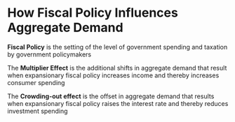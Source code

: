 # How Fiscal Policy Influences Aggregate Demand

**Fiscal Policy** is the setting of the level of government spending and taxation by government policymakers

The **Multiplier Effect** is the additional shifts in aggregate demand that result when expansionary fiscal policy increases income and thereby increases consumer spending

The **Crowding-out effect** is the offset in aggregate demand that results when expansionary fiscal policy raises the interest rate and thereby reduces investment spending
